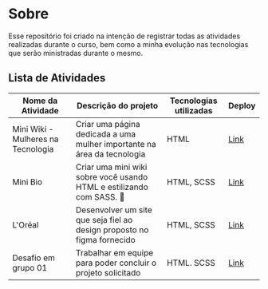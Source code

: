 # Sobre
Esse repositório foi criado na intenção de registrar todas as atividades realizadas durante o curso, bem como a minha evolução nas tecnologias que serão ministradas durante o mesmo.

## Lista de Atividades

|Nome da Atividade| Descrição do projeto |Tecnologias utilizadas|Deploy|
|--|--|--|--|
|Mini Wiki - Mulheres na Tecnologia|Criar uma página dedicada a uma mulher importante na área da tecnologia|HTML|[Link](https://mulheres-na-tecnologia-a1.netlify.app/)|
|Mini Bio|Criar uma mini wiki sobre você usando HTML e estilizando com SASS. 🎨|HTML, SCSS|[Link](https://mini-bio-one.vercel.app/)|
|L'Oréal|Desenvolver um site que seja fiel ao design proposto no figma fornecido|HTML, SCSS|[Link](https://atividades-3.vercel.app/)|
|Desafio em grupo 01|Trabalhar em equipe para poder concluir o projeto solicitado|HTML. SCSS|[Link](https://desafio-em-grupo-1.vercel.app/)|

